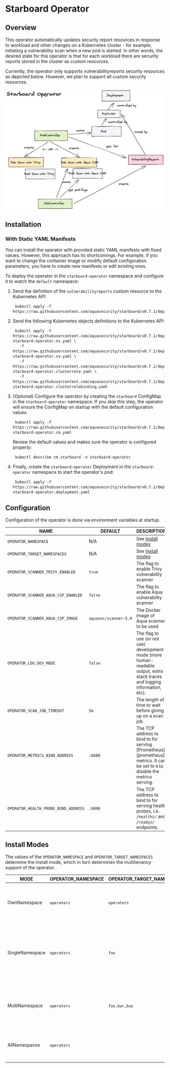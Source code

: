 # Starboard Operator

## Overview

This operator automatically updates security report resources in response to
workload and other changes on a Kubernetes cluster - for example, initiating
a vulnerability scan when a new pod is started. In other words, the desired
state for this operator is that for each workload there are security reports
stored in the cluster as custom resources.

Currently, the operator only supports vulnerabilityreports security resources
as depicted below. However, we plan to support all custom security resources.

![](images/operator/starboard-operator.png)

## Installation

### With Static YAML Manifests

You can install the operator with provided static YAML manifests with fixed
values. However, this approach has its shortcomings. For example, if you want to
change the container image or modify default configuration parameters, you have
to create new manifests or edit existing ones.

To deploy the operator in the `starboard-operator` namespace and configure it to
watch the `default` namespace:

1. Send the definition of the `vulnerabilityreports` custom resource to the
   Kubernetes API:

        kubectl apply -f https://raw.githubusercontent.com/aquasecurity/starboard/v0.7.1/deploy/crd/vulnerabilityreports.crd.yaml

2. Send the following Kubernetes objects definitions to the Kubernetes API:

        kubectl apply -f https://raw.githubusercontent.com/aquasecurity/starboard/v0.7.1/deploy/static/01-starboard-operator.ns.yaml \
          -f https://raw.githubusercontent.com/aquasecurity/starboard/v0.7.1/deploy/static/02-starboard-operator.sa.yaml \
          -f https://raw.githubusercontent.com/aquasecurity/starboard/v0.7.1/deploy/static/03-starboard-operator.clusterrole.yaml \
          -f https://raw.githubusercontent.com/aquasecurity/starboard/v0.7.1/deploy/static/04-starboard-operator.clusterrolebinding.yaml

3. (Optional) Configure the operator by creating the `starboard` ConfigMap in
   the `starboard-operator` namespace. If you skip this step, the operator will
   ensure the ConfigMap on startup with the default configuration values.

        kubectl apply -f https://raw.githubusercontent.com/aquasecurity/starboard/v0.7.1/deploy/static/05-starboard-operator.cm.yaml
   Review the default values and makes sure the operator is configured properly:

        kubectl describe cm starboard -n starboard-operator

4. Finally, create the `starboard-operator` Deployment in the `starboard-operator`
   namespace to start the operator's pod:

        kubectl apply -f https://raw.githubusercontent.com/aquasecurity/starboard/v0.7.1/deploy/static/06-starboard-operator.deployment.yaml

## Configuration

Configuration of the operator is done via environment variables at startup.

| NAME                                 | DEFAULT                | DESCRIPTION |
| ------------------------------------ | ---------------------- | ----------- |
| `OPERATOR_NAMESPACE`                 | N/A                    | See [Install modes](#install-modes) |
| `OPERATOR_TARGET_NAMESPACES`         | N/A                    | See [Install modes](#install-modes) |
| `OPERATOR_SCANNER_TRIVY_ENABLED`     | `true`                 | The flag to enable Trivy vulnerability scanner |
| `OPERATOR_SCANNER_AQUA_CSP_ENABLED`  | `false`                | The flag to enable Aqua vulnerability scanner |
| `OPERATOR_SCANNER_AQUA_CSP_IMAGE`    | `aquasec/scanner:5.0`  | The Docker image of Aqua scanner to be used |
| `OPERATOR_LOG_DEV_MODE`              | `false`                | The flag to use (or not use) development mode (more human-readable output, extra stack traces and logging information, etc). |
| `OPERATOR_SCAN_JOB_TIMEOUT`          | `5m`                   | The length of time to wait before giving up on a scan job |
| `OPERATOR_METRICS_BIND_ADDRESS`      | `:8080`                | The TCP address to bind to for serving [Prometheus][prometheus] metrics. It can be set to `0` to disable the metrics serving. |
| `OPERATOR_HEALTH_PROBE_BIND_ADDRESS` | `:9090`                | The TCP address to bind to for serving health probes, i.e. `/healthz/` and `/readyz/` endpoints. |

## Install Modes

The values of the `OPERATOR_NAMESPACE` and `OPERATOR_TARGET_NAMESPACES` determine
the install mode, which in turn determines the multitenancy support of the operator.

| MODE            | OPERATOR_NAMESPACE | OPERATOR_TARGET_NAMESPACES | DESCRIPTION |
| --------------- | ------------------ | -------------------------- | ----------- |
| OwnNamespace    | `operators`        | `operators`                | The operator can be configured to watch events in the namespace it is deployed in. |
| SingleNamespace | `operators`        | `foo`                      | The operator can be configured to watch for events in a single namespace that the operator is not deployed in. |
| MultiNamespace  | `operators`        | `foo,bar,baz`              | The operator can be configured to watch for events in more than one namespace. |
| AllNamespaces   | `operators`        |                            | The operator can be configured to watch for events in all namespaces. |

